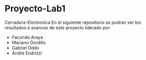 # Proyecto-Lab1
Cerradura-Electronica
En el siguiente repositorio se podran ver los resultados e avances de este proyecto liderado por:
* Facundo Araya
* Mariano Gordillo
* Gabriel Oddo
* Andre Endrizzi
